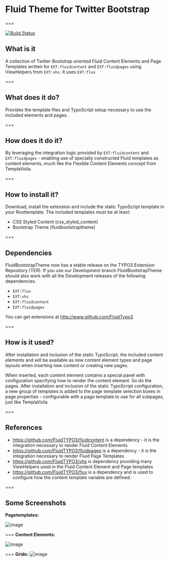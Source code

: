 # Fluid Theme for Twitter Bootstrap
===

[![Build Status](https://travis-ci.org/bootstraptheme-for-typo3/fluidbootstraptheme.png?branch=master)](https://travis-ci.org/bootstraptheme-for-typo3/fluidbootstraptheme)


## What is it

A collection of Twitter Bootstrap oriented Fluid Content Elements and Page Templates written for `EXT:fluidcontent` and `EXT:fluidpages` using ViewHelpers from `EXT:vhs`.
It uses `EXT:flux`

===

## What does it do?

Provides the template files and TypoScript setup necessary to use the included elements and pages.

===

## How does it do it?

By leveraging the integration logic provided by `EXT:fluidcontent` and `EXT:fluidpages` - enabling use of specially constructed Fluid templates as
content elements, much like the Flexible Content Elements concept from TemplaVoila.

===

## How to install it?

Download, install the extension and include the static TypoScript template in your Roottemplate. The included templates must be at least:

* CSS Styled Content (css_styled_content)
* Bootstrap Theme (fluidbootstraptheme)

===

## Dependencies

FluidBootstrapTheme now has a stable release on the TYPO3 Extension Repository (TER). If you use our Development branch FluidBootstrapTheme should also work with all the Development releases of the following dependencies.
<ul>
<li><code>EXT:flux</code></li>
<li><code>EXT:vhs</code></li>
<li><code>EXT:fluidcontent</code></li>
<li><code>EXT:fluidpages</code></li>
</ul>

You can get extensions at http://www.github.com/FluidTypo3

===

## How is it used?

After installation and inclusion of the static TypoScript, the included content elements and will be available as new content element
types and page layouts when inserting new content or creating new pages.

When inserted, each content element contains a special panel with configuration specifying how to render the content element. So do the pages.
After installation and inclusion of the static TypoScript configuration, a new group of templates is added to the page template
selection boxes in page properties - configurable with a page template to use for all subpages, just like TemplaVoila.

===


## References

* https://github.com/FluidTYPO3/fluidcontent is a dependency - it is the integration necessary to render Fluid Content Elements
* https://github.com/FluidTYPO3/fluidpages is a dependency - it is the integration necessary to render Fluid Page Templates
* https://github.com/FluidTYPO3/vhs is dependency providing many ViewHelpers used in the Fluid Content Element and Page templates
* https://github.com/FluidTYPO3/flux is a dependency and is used to configure how the content template variable are defined.

===

## Some Screenshots
**Pagetemplates:**

![image](http://snag.gy/9FHKC.jpg)

===
**Content Elements:**

![image](http://snag.gy/CF1Ro.jpg)

===
**Grids:**
![image](http://snag.gy/CRPuk.jpg)
